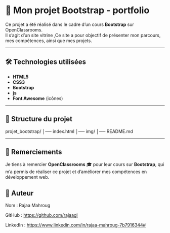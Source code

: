# 🎨 Mon projet Bootstrap - portfolio

Ce projet a été réalisé dans le cadre d’un cours **Bootstrap** sur OpenClassrooms.  
Il s’agit d’un site vitrine ,Ce site a pour objectif de présenter mon parcours, mes compétences, ainsi que mes projets.

---

## 🛠️ Technologies utilisées

- **HTML5**
- **CSS3**
- **Bootstrap**
- **js**
- **Font Awesome** (icônes)

---

## 📂 Structure du projet

projet_bootstrap/
│── index.html
│── img/
│── README.md

---

## 🙌 Remerciements

Je tiens à remercier **OpenClassrooms** 🎓 pour leur cours sur **Bootstrap**, qui m’a permis de réaliser ce projet et d’améliorer mes compétences en développement web.

## 👤 Auteur

Nom : Rajaa Mahroug

GitHub : https://github.com/rajaagl

LinkedIn : https://www.linkedin.com/in/rajaa-mahroug-7b7916344# 
